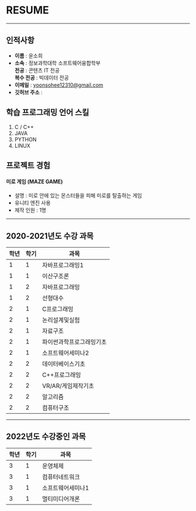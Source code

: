 # RESUME
---
## 인적사항

* **이름** : 윤소희
* **소속** : 정보과학대학 소프트웨어융합학부  
  **전공** : 콘텐츠 IT 전공  
  **복수 전공** : 빅데이터 전공 
* **이메일** : yoonsohee12310@gmail.com
* **깃허브 주소** : 


## 학습 프로그래밍 언어 스킬  
1. C / C++
2. JAVA
3. PYTHON
4. LINUX


## 프로젝트 경험

#### 미로 게임 (MAZE GAME)
  * 설명 : 미로 안에 있는 몬스터들을 피해 미로를 탈출하는 게임
  * 유니티 엔진 사용
  * 제작 인원 : 1명



-------------------------------------------------
## 2020-2021년도 수강 과목 

|학년|학기|과목| 
|---|---|---|
|1|1|자바프로그래밍1| 
|1|1|이산구조론|
|1|2|자바프로그래밍|
|1|2|선형대수|
|2|1|C프로그래밍| 
|2|1|논리설계및실험|
|2|1|자료구조|
|2|1|파이썬과학프로그래밍기초|
|2|1|소프트웨어세미나2|
|2|2|데이터베이스기초|
|2|2|C++프로그래밍|
|2|2|VR/AR/게임제작기초|
|2|2|알고리즘|
|2|2|컴퓨터구조|

-------------------

## 2022년도 수강중인 과목
|학년|학기|과목|
|---|---|---|
|3|1|운영체제|
|3|1|컴퓨터네트워크|
|3|1|소프트웨어세미나1|
|3|1|멀티미디어개론|


